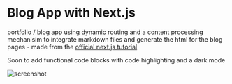 # Blog App with Next.js
portfolio / blog app using dynamic routing and a content processing mechanisim to integrate markdown files and generate the html for the blog pages - made from the [official next.js tutorial](https://nextjs.org/learn/basics/create-nextjs-app)

Soon to add functional code blocks with code highlighting and a dark mode

![screenshot](https://github.com/Milanxam/blog-app-next-js/assets/96538473/de7fdba8-29ea-4bad-a758-f4388ff48a10)
